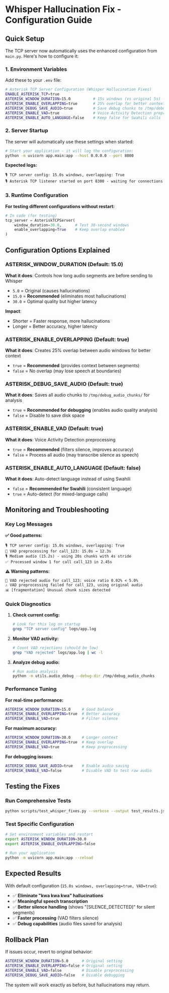 # Whisper Hallucination Fix - Configuration Guide

## Quick Setup

The TCP server now automatically uses the enhanced configuration from `main.py`. Here's how to configure it:

### 1. Environment Variables

Add these to your `.env` file:

```bash
# Asterisk TCP Server Configuration (Whisper Hallucination Fixes)
ENABLE_ASTERISK_TCP=true
ASTERISK_WINDOW_DURATION=15.0          # 15s windows (vs original 5s) - CRITICAL FIX
ASTERISK_ENABLE_OVERLAPPING=true       # 25% overlap for better context
ASTERISK_DEBUG_SAVE_AUDIO=true         # Save debug chunks to /tmp/debug_audio_chunks/
ASTERISK_ENABLE_VAD=true               # Voice Activity Detection preprocessing
ASTERISK_ENABLE_AUTO_LANGUAGE=false    # Keep false for Swahili calls
```

### 2. Server Startup

The server will automatically use these settings when started:

```bash
# Start your application - it will log the configuration:
python -m uvicorn app.main:app --host 0.0.0.0 --port 8000
```

**Expected logs:**
```
🎙️ TCP server config: 15.0s windows, overlapping: True
🎙️ Asterisk TCP listener started on port 8300 - waiting for connections
```

### 3. Runtime Configuration

**For testing different configurations without restart:**

```python
# In code (for testing)
tcp_server = AsteriskTCPServer(
    window_duration=30.0,      # Test 30-second windows
    enable_overlapping=True    # Keep overlap enabled
)
```

## Configuration Options Explained

### ASTERISK_WINDOW_DURATION (Default: 15.0)

**What it does**: Controls how long audio segments are before sending to Whisper

- `5.0` = Original (causes hallucinations)
- `15.0` = **Recommended** (eliminates most hallucinations)  
- `30.0` = Optimal quality but higher latency

**Impact**:
- Shorter = Faster response, more hallucinations
- Longer = Better accuracy, higher latency

### ASTERISK_ENABLE_OVERLAPPING (Default: true)

**What it does**: Creates 25% overlap between audio windows for better context

- `true` = **Recommended** (provides context between segments)
- `false` = No overlap (may lose speech at boundaries)

### ASTERISK_DEBUG_SAVE_AUDIO (Default: true)

**What it does**: Saves all audio chunks to `/tmp/debug_audio_chunks/` for analysis

- `true` = **Recommended for debugging** (enables audio quality analysis)
- `false` = Disable to save disk space

### ASTERISK_ENABLE_VAD (Default: true) 

**What it does**: Voice Activity Detection preprocessing

- `true` = **Recommended** (filters silence, improves accuracy)
- `false` = Process all audio (may transcribe silence as speech)

### ASTERISK_ENABLE_AUTO_LANGUAGE (Default: false)

**What it does**: Auto-detect language instead of using Swahili

- `false` = **Recommended for Swahili** (consistent language)
- `true` = Auto-detect (for mixed-language calls)

## Monitoring and Troubleshooting

### Key Log Messages

**✅ Good patterns:**
```
🎙️ TCP server config: 15.0s windows, overlapping: True
🎤 VAD preprocessing for call_123: 15.0s → 12.3s
🎙️ Medium audio (15.2s) - using 20s chunks with 4s stride
✅ Processed window 1 for call call_123 in 2.45s
```

**⚠️ Warning patterns:**
```
🚫 VAD rejected audio for call_123: voice ratio 0.02% < 5.0%
⚠️ VAD preprocessing failed for call_123, using original audio
📊 [fragmentation] Unusual chunk sizes detected  
```

### Quick Diagnostics

1. **Check current config:**
   ```bash
   # Look for this log on startup
   grep "TCP server config" logs/app.log
   ```

2. **Monitor VAD activity:**
   ```bash
   # Count VAD rejections (should be low)
   grep "VAD rejected" logs/app.log | wc -l
   ```

3. **Analyze debug audio:**
   ```bash
   # Run audio analysis
   python -m utils.audio_debug --debug-dir /tmp/debug_audio_chunks
   ```

### Performance Tuning

**For real-time performance:**
```bash
ASTERISK_WINDOW_DURATION=15.0     # Good balance
ASTERISK_ENABLE_OVERLAPPING=true  # Better accuracy
ASTERISK_ENABLE_VAD=true          # Filter silence
```

**For maximum accuracy:**
```bash
ASTERISK_WINDOW_DURATION=30.0     # Longer context
ASTERISK_ENABLE_OVERLAPPING=true  # Keep overlap
ASTERISK_ENABLE_VAD=true          # Keep preprocessing
```

**For debugging issues:**
```bash
ASTERISK_DEBUG_SAVE_AUDIO=true    # Enable audio saving
ASTERISK_ENABLE_VAD=false         # Disable VAD to test raw audio
```

## Testing the Fixes

### Run Comprehensive Tests
```bash
python scripts/test_whisper_fixes.py --verbose --output test_results.json
```

### Test Specific Configuration
```bash
# Set environment variables and restart
export ASTERISK_WINDOW_DURATION=30.0
export ASTERISK_ENABLE_OVERLAPPING=false

# Run your application
python -m uvicorn app.main:app --reload
```

## Expected Results

With default configuration (`15.0s windows, overlapping=true, VAD=true`):

- ✅ **Eliminate "kwa kwa kwa" hallucinations**
- ✅ **Meaningful speech transcription** 
- ✅ **Better silence handling** (shows "[SILENCE_DETECTED]" for silent segments)
- ✅ **Faster processing** (VAD filters silence)
- ✅ **Debug capabilities** (audio files saved for analysis)

## Rollback Plan

If issues occur, revert to original behavior:

```bash
ASTERISK_WINDOW_DURATION=5.0      # Original setting
ASTERISK_ENABLE_OVERLAPPING=false # Original setting  
ASTERISK_ENABLE_VAD=false         # Disable preprocessing
ASTERISK_DEBUG_SAVE_AUDIO=false   # Disable debugging
```

The system will work exactly as before, but hallucinations may return.